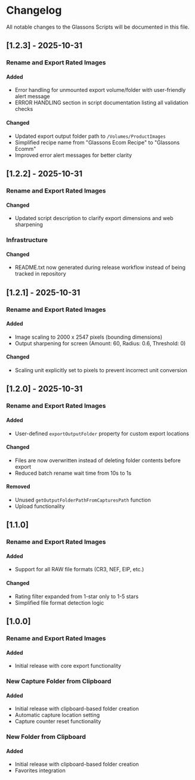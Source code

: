 # Changelog

All notable changes to the Glassons Scripts will be documented in this file.

## [1.2.3] - 2025-10-31

### Rename and Export Rated Images

#### Added
- Error handling for unmounted export volume/folder with user-friendly alert message
- ERROR HANDLING section in script documentation listing all validation checks

#### Changed
- Updated export output folder path to `/Volumes/ProductImages`
- Simplified recipe name from "Glassons Ecom Recipe" to "Glassons Ecomm"
- Improved error alert messages for better clarity

## [1.2.2] - 2025-10-31

### Rename and Export Rated Images

#### Changed
- Updated script description to clarify export dimensions and web sharpening

### Infrastructure

#### Changed
- README.txt now generated during release workflow instead of being tracked in repository

## [1.2.1] - 2025-10-31

### Rename and Export Rated Images

#### Added
- Image scaling to 2000 x 2547 pixels (bounding dimensions)
- Output sharpening for screen (Amount: 60, Radius: 0.6, Threshold: 0)

#### Changed
- Scaling unit explicitly set to pixels to prevent incorrect unit conversion

## [1.2.0] - 2025-10-31

### Rename and Export Rated Images

#### Added
- User-defined `exportOutputFolder` property for custom export locations

#### Changed
- Files are now overwritten instead of deleting folder contents before export
- Reduced batch rename wait time from 10s to 1s

#### Removed
- Unused `getOutputFolderPathFromCapturesPath` function
- Upload functionality

## [1.1.0]

### Rename and Export Rated Images

#### Added
- Support for all RAW file formats (CR3, NEF, EIP, etc.)

#### Changed
- Rating filter expanded from 1-star only to 1-5 stars
- Simplified file format detection logic

## [1.0.0]

### Rename and Export Rated Images

#### Added
- Initial release with core export functionality

### New Capture Folder from Clipboard

#### Added
- Initial release with clipboard-based folder creation
- Automatic capture location setting
- Capture counter reset functionality

### New Folder from Clipboard

#### Added
- Initial release with clipboard-based folder creation
- Favorites integration
